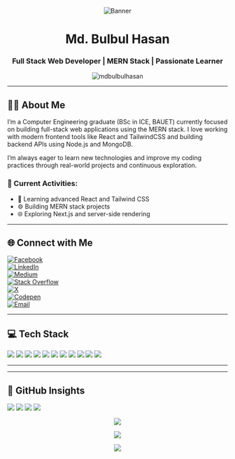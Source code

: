 <!-- Banner Section -->
<p align="center">
  <img src="https://i.ibb.co/kgh1zfZB/Web-prac.gif" alt="Banner" />
</p>

<h1 align="center">Md. Bulbul Hasan</h1>
<h3 align="center">Full Stack Web Developer | MERN Stack | Passionate Learner</h3>

<p align="center">
  <img src="https://komarev.com/ghpvc/?username=mdbulbulhasan&label=Profile%20views&color=0e75b6&style=flat" alt="mdbulbulhasan" />
</p>

---

## 👨‍💻 About Me

I’m a Computer Engineering graduate (BSc in ICE, BAUET) currently focused on building full-stack web applications using the MERN stack. I love working with modern frontend tools like React and TailwindCSS and building backend APIs using Node.js and MongoDB.

I’m always eager to learn new technologies and improve my coding practices through real-world projects and continuous exploration.

### 🔄 Current Activities:
- 🚀 Learning advanced React and Tailwind CSS  
- ⚙️ Building MERN stack projects  
- 🌐 Exploring Next.js and server-side rendering  

---

## 🌐 Connect with Me

[![Facebook](https://img.shields.io/badge/Facebook-%231877F2.svg?logo=Facebook&logoColor=white)](https://facebook.com/mdbulbulhasan09)  
[![LinkedIn](https://img.shields.io/badge/LinkedIn-%230077B5.svg?logo=linkedin&logoColor=white)](https://linkedin.com/in/mdbulbulhasan)  
[![Medium](https://img.shields.io/badge/Medium-12100E?logo=medium&logoColor=white)](https://medium.com/@@bulbulhasan095)  
[![Stack Overflow](https://img.shields.io/badge/-Stackoverflow-FE7A16?logo=stack-overflow&logoColor=white)](https://stackoverflow.com/users/12541749)  
[![X](https://img.shields.io/badge/X-black.svg?logo=X&logoColor=white)](https://x.com/@Md_Bulbul_Hasan)  
[![Codepen](https://img.shields.io/badge/Codepen-000000?logo=codepen&logoColor=white)](https://codepen.io/@mdbulbulhasan)  
[![Email](https://img.shields.io/badge/Email-D14836?logo=gmail&logoColor=white)](mailto:bulbulhasan095@gmail.com)  

---

## 💻 Tech Stack

<p align="left">
  <img src="https://img.shields.io/badge/React-61DAFB?style=for-the-badge&logo=react&logoColor=black"/>
  <img src="https://img.shields.io/badge/TailwindCSS-38B2AC?style=for-the-badge&logo=tailwind-css&logoColor=white"/>
  <img src="https://img.shields.io/badge/Node.js-339933?style=for-the-badge&logo=nodedotjs&logoColor=white"/>
  <img src="https://img.shields.io/badge/MongoDB-47A248?style=for-the-badge&logo=mongodb&logoColor=white"/>
  <img src="https://img.shields.io/badge/Git-F05032?style=for-the-badge&logo=git&logoColor=white"/>
  <img src="https://img.shields.io/badge/GitHub-181717?style=for-the-badge&logo=github&logoColor=white"/>
  <img src="https://img.shields.io/badge/JavaScript-F7DF1E?style=for-the-badge&logo=javascript&logoColor=black"/>
  <img src="https://img.shields.io/badge/CSS3-1572B6?style=for-the-badge&logo=css3&logoColor=white"/>
  <img src="https://img.shields.io/badge/HTML5-E34F26?style=for-the-badge&logo=html5&logoColor=white"/>
  <img src="https://img.shields.io/badge/Firebase-FFCA28?style=for-the-badge&logo=firebase&logoColor=black"/>
  <img src="https://img.shields.io/badge/MySQL-4479A1.svg?style=for-the-badge&logo=mysql&logoColor=white"/>
</p>

---

---

## 🧠 GitHub Insights

<!-- 🗂 Top Languages in Repositories -->
<p align="left">
  <img src="https://img.shields.io/badge/React-20232A?style=for-the-badge&logo=react&logoColor=61DAFB" />
  <img src="https://img.shields.io/badge/Tailwind_CSS-06B6D4?style=for-the-badge&logo=tailwindcss&logoColor=white" />
  <img src="https://img.shields.io/badge/Firebase-FFCA28?style=for-the-badge&logo=firebase&logoColor=black" />
  <img src="https://img.shields.io/badge/Node.js-339933?style=for-the-badge&logo=node.js&logoColor=white" />
</p>

<!-- 📈 Total Commits, PRs, Issues, Stars -->
<p align="center">
  <img src="https://github-profile-summary-cards.vercel.app/api/cards/profile-details?username=mdbulbulhasan&theme=github_dark" />
</p>

<!-- 🏆 Trophy Showcase -->
<p align="center">
  <img src="https://github-profile-trophy.vercel.app/?username=mdbulbulhasan&theme=darkhub&no-frame=true&margin-w=5&title=Stars,Followers,Commits,PullRequest,Issues,Repositories" />
</p>

<!-- ⏰ Time-Based Contributions -->
<p align="center">
  <img src="https://github-readme-activity-graph.vercel.app/graph?username=mdbulbulhasan&theme=github-compact" />
</p>


<!-- Created by Md. Bulbul Hasan -->
